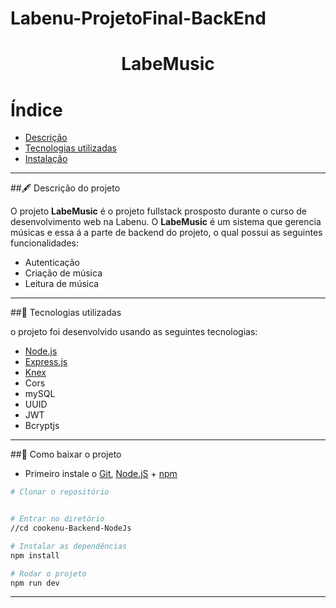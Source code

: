 # Labenu-ProjetoFinal-BackEnd
<h1 align="center">
    LabeMusic
</h1>

# Índice

- [Descrição](#-descrição-do-projeto)
- [Tecnologias utilizadas](#-tecnologias-utilizadas)
- [Instalação](#-como-baixar-o-projeto)

---

##🖋 Descrição do projeto

O projeto **LabeMusic** é o projeto fullstack prosposto durante o curso de desenvolvimento web na Labenu. O **LabeMusic** é um sistema que gerencia músicas e essa á a parte de backend do projeto, o qual possui as seguintes funcionalidades:
- Autenticação
- Criação de música 
- Leitura de música

---

##🚀 Tecnologias utilizadas

o projeto foi desenvolvido usando as seguintes tecnologias:

- [Node.js](https://nodejs.org/pt-br/docs/)
- [Express.js](http://expressjs.com/pt-br/)
- [Knex](http://knexjs.org/)
- Cors
- mySQL
- UUID
- JWT
- Bcryptjs

---

##💾 Como baixar o projeto

- Primeiro instale o [Git](https://git-scm.com/), [Node.jS](https://nodejs.org/pt-br/download/) + [npm](https://www.npmjs.com/get-npm)
```bash
# Clonar o repositório


# Entrar no diretório
//cd cookenu-Backend-NodeJs

# Instalar as dependências
npm install

# Rodar o projeto
npm run dev
```

---